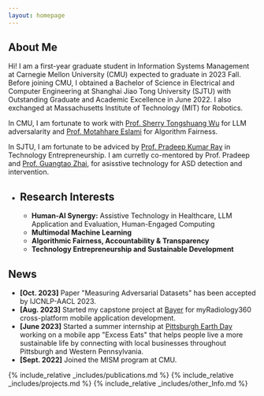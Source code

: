 ```yaml
---
layout: homepage
---
```


## About Me

Hi! I am a first-year graduate student in Information Systems Management at Carnegie Mellon University (CMU) expected to graduate in 2023 Fall. Before joining CMU, I obtained a Bachelor of Science in Electrical and Computer Engineering at Shanghai Jiao Tong University (SJTU) with Outstanding Graduate and Academic Excellence in June 2022. I also exchanged at Massachusetts Institute of Technology (MIT) for Robotics.

In CMU, I am fortunate to work with [Prof. Sherry Tongshuang Wu](https://www.cs.cmu.edu/~sherryw/) for LLM adversalarity and [Prof. Motahhare Eslami](https://www.hcii.cmu.edu/people/motahhare-eslami) for Algorithm Fairness. 

In SJTU, I am fortunate to be adviced by [Prof. Pradeep Kumar Ray](https://sites.ji.sjtu.edu.cn/entrepreneurship/views/pradeep_bio.html) in Technology Entrepreneurship. I am curretly co-mentored by Prof. Pradeep and [Prof. Guangtao Zhai](https://ee.sjtu.edu.cn/en/FacultyDetail.aspx?id=24&infoid=153&flag=153), for asisstive technology for ASD detection and intervention.


- ## Research Interests
    - **Human-AI Synergy:**  Assistive Technology in Healthcare, LLM Application and Evaluation, Human-Engaged Computing
    - **Multimodal Machine Learning**
    - **Algorithmic Fairness, Accountability & Transparency**
    - **Technology Entrepreneurship and Sustainable Development**

## News
- **[Oct. 2023]** Paper "Measuring Adversarial Datasets" has been accepted by IJCNLP-AACL 2023.
- **[Aug. 2023]** Started my capstone project at [Bayer](https://www.bayer.com/en/) for myRadiology360 cross-platform mobile application development.
- **[June 2023]** Started a summer internship at [Pittsburgh Earth Day](https://pittsburghearthday.org/) working on a mobile app "Excess Eats" that helps people live a more sustainable life by connecting with local businesses throughout Pittsburgh and Western Pennsylvania.
- **[Sept. 2022]** Joined the MISM program at CMU.

{% include_relative _includes/publications.md %}
{% include_relative _includes/projects.md %} 
{% include_relative _includes/other_Info.md %}

